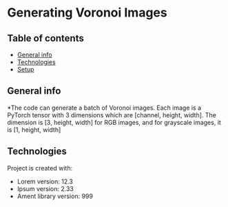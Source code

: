 # Generating Voronoi Images

## Table of contents
* [General info](#general-info)
* [Technologies](#technologies)
* [Setup](#setup)

## General info
*The code can generate a batch of Voronoi images. Each image is a PyTorch tensor with 3 dimensions which are [channel, height, width]. The dimension is [3, height, width] for RGB images, and for grayscale images, it is [1, height, width]
	
## Technologies
Project is created with:
* Lorem version: 12.3
* Ipsum version: 2.33
* Ament library version: 999
	




